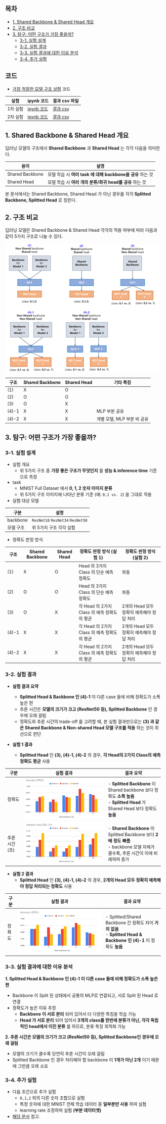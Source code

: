 
## 목차

* [1. Shared Backbone & Shared Head 개요](#1-shared-backbone--shared-head-개요)
* [2. 구조 비교](#2-구조-비교)
* [3. 탐구: 어떤 구조가 가장 좋을까?](#3-탐구-어떤-구조가-가장-좋을까)
  * [3-1. 실험 설계](#3-1-실험-설계)
  * [3-2. 실험 결과](#3-2-실험-결과)
  * [3-3. 실험 결과에 대한 이유 분석](#3-3-실험-결과에-대한-이유-분석)
  * [3-4. 추가 실험](#3-4-추가-실험)

## 코드

* [가장 적절한 모델 구조 실험](#3-탐구-어떤-구조가-가장-좋을까) 코드

| 실험    | ipynb 코드                                                  | 결과 csv 파일                                             |
|-------|-----------------------------------------------------------|-------------------------------------------------------|
| 1차 실험 | [ipynb 코드](codes/Shared_Backbone_Head_experiment_1.ipynb) | [결과 csv](codes/Shared_Backbone_Head_experiment_1.csv) |
| 2차 실험 | [ipynb 코드](codes/Shared_Backbone_Head_experiment_2.ipynb) | [결과 csv](codes/Shared_Backbone_Head_experiment_2.csv) |

## 1. Shared Backbone & Shared Head 개요

딥러닝 모델의 구조에서 **Shared Backbone** 과 **Shared Head** 는 각각 다음을 의미한다.

| 용어              | 설명                                         |
|-----------------|--------------------------------------------|
| Shared Backbone | 모델 학습 시 **여러 task 에 대해 backbone을 공유** 하는 것 |
| Shared Head     | 모델 학습 시 **여러 개의 분류/회귀 head를 공유** 하는 것      |

본 문서에서는 Shared Backbone, Shared Head 가 아닌 경우를 각각 **Splitted Backbone, Splitted Head** 로 칭한다.

## 2. 구조 비교

딥러닝 모델은 Shared Backbone & Shared Head 각각의 적용 여부에 따라 다음과 같이 5가지 구조로 나눌 수 있다.

![image](images/Backbone_Head_1.PNG)

| 구조    | Shared Backbone | Shared Head | 기타 특징              |
|-------|-----------------|-------------|--------------------|
| (1)   | X               | O           |                    |
| (2)   | O               | O           |                    |
| (3)   | O               | X           |                    |
| (4)-1 | X               | X           | MLP 부분 공유          |
| (4)-2 | X               | X           | 개별 모델, MLP 부분 비 공유 |

## 3. 탐구: 어떤 구조가 가장 좋을까?

### 3-1. 실험 설계

* 실험 개요
  * 위 5가지 구조 중 **가장 좋은 구조가 무엇인지** 를 **성능 & inference time** 기준으로 측정 
* task
  * MNIST Full Dataset 에서 **0, 1, 2 숫자 이미지 분류**
  * 위 5가지 구조 이미지에 나타난 분류 기준 (예: ```0,1 vs. 2```) 을 그대로 적용
* 실험 대상 모델

| 구분       | 설명                                           |
|----------|----------------------------------------------|
| backbone | ```ResNet18``` ```ResNet34``` ```ResNet50``` |
| 모델 구조    | 위 5가지 구조 각각 실험                               |

* 정확도 판정 방식

| 구조    | Shared Backbone | Shared Head | 정확도 판정 방식 (실험 1)                | 정확도 판정 방식 (실험 2)           |
|-------|-----------------|-------------|---------------------------------|----------------------------|
| (1)   | X               | O           | Head 의 3가지 Class 의 단순 예측 정확도    | 좌동                         |
| (2)   | O               | O           | Head 의 3가지 Class 의 단순 예측 정확도    | 좌동                         |
| (3)   | O               | X           | 각 Head 의 2가지 Class 의 예측 정확도의 평균 | 2개의 Head 모두 정확히 예측해야 정답 처리 |
| (4)-1 | X               | X           | 각 Head 의 2가지 Class 의 예측 정확도의 평균 | 2개의 Head 모두 정확히 예측해야 정답 처리 |
| (4)-2 | X               | X           | 각 Head 의 2가지 Class 의 예측 정확도의 평균 | 2개의 Head 모두 정확히 예측해야 정답 처리 |

### 3-2. 실험 결과

* **실험 결과 요약**
  * **Splitted Head & Backbone 인 (4)-1** 이 다른 case 들에 비해 정확도가 소폭 높은 편
  * 추론 시간은 **모델의 크기가 크고 (ResNet50 등), Splitted Backbone** 인 경우에 오래 걸림
  * 정확도와 추론 시간의 trade-off 를 고려할 때, 본 실험 결과만으로는 **(3) 과 같은 Shared Backbone & Non-shared Head 모델 구조를 적용** 하는 것이 최선으로 판단 

* **실험 1 결과**
  * **Splitted Head** 인 **(3), (4)-1, (4)-2** 의 경우, **각 Head의 2가지 Class의 예측 정확도 평균** 사용

| 구분        | 실험 결과                                | 결과 요약                                                                                                         |
|-----------|--------------------------------------|---------------------------------------------------------------------------------------------------------------|
| 정확도       | ![image](images/Backbone_Head_2.PNG) | - **Splitted Backbone** 이 Shared backbone 보다 정확도 **소폭 높음**<br>- **Splitted Head** 가 Shared Head 보다 정확도 **높음** |
| 추론 시간 (초) | ![image](images/Backbone_Head_3.PNG) | - **Shared Backbone** 이 Splitted Backbone 보다 **2배 정도 빠름**<br>- backbone 모델 자체가 클수록, 추론 시간이 이에 비례하여 증가         |

* **실험 2 결과**
  * **Splitted Head** 인 **(3), (4)-1, (4)-2** 의 경우, **2개의 Head 모두 정확히 예측해야 정답 처리되는 정확도** 사용

| 구분        | 실험 결과                                | 결과 요약                                                                                                |
|-----------|--------------------------------------|------------------------------------------------------------------------------------------------------|
| 정확도       | ![image](images/Backbone_Head_4.PNG) | - Splitted/Shared Backbone 간 정확도 차이 **거의 없음**<br>- **Splitted Head & Backbone 인 (4)-1** 이 정확도 **높음** |

### 3-3. 실험 결과에 대한 이유 분석

**1. Splitted Head & Backbone 인 (4)-1 이 다른 case 들에 비해 정확도가 소폭 높은 편**

* Backbone 이 Split 된 상태에서 공통의 MLP로 연결되고, 서로 Split 된 Head 로 연결
* 정확도가 높은 이유 추정
  * **Backbone 이 서로 분리** 되어 있어서 더 다양한 특징을 학습 가능
  * **Head 가 서로 분리** 되어 있어서 **3개의 class를 한번에 분류가 아닌, 각각 독립적인 head에서 이진 분류** 를 하므로, 분류 특징 최적화 가능

**2. 추론 시간은 모델의 크기가 크고 (ResNet50 등), Splitted Backbone인 경우에 오래 걸림**

* 모델의 크기가 클수록 당연히 추론 시간이 오래 걸림
* Splitted Backbone 인 경우 처리해야 할 backbone 이 **1개가 아닌 2개** 이기 때문에 그만큼 오래 소요

### 3-4. 추가 실험

* 다음 조건으로 추가 실험
  * ```0,1,2``` 외의 다른 숫자 조합으로 실험
  * 특정 숫자에 대한 MNIST 전체 학습 데이터 중 **일부분만 사용** 하여 실험
  * learning rate 조정하여 실험 **(부분 데이터셋)**
* [해당 문서](딥러닝_기초_Shared_Backbone_Head_2.md) 참고.

